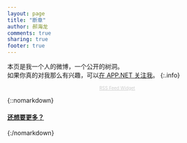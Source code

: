 ```yaml
---
layout: page
title: "断章"
author: 郝海龙
comments: true
sharing: true
footer: true
---
```


本页是我一个人的微博，一个公开的树洞。<br />
如果你真的对我那么有兴趣，可以<a href='https://alpha.app.net/hailong' class='adn-button' target='_blank' data-type='follow' data-width='295' data-height='20' data-user-id='@hailong' data-show-username='1' rel='me'>在 APP.NET 关注我</a>。
{:.info}

<!-- start feedwind code --><script type="text/javascript">document.write('<script type="text/javascript" src="' + ('https:' == document.location.protocol ? 'https://' : 'http://') + 'feed.mikle.com/js/rssmikle.js"><\/script>');</script><script type="text/javascript">(function() {var params = {rssmikle_url: "https://api.app.net/feed/rss/users/40744/posts",rssmikle_frame_width: "480",rssmikle_frame_height: "800",rssmikle_target: "_blank",rssmikle_font: "Arial, Helvetica, sans-serif",rssmikle_font_size: "16",rssmikle_border: "off",responsive: "on",rssmikle_css_url: "",text_align: "left",corner: "off",autoscroll: "off",scrolldirection: "up",scrollstep: "3",mcspeed: "20",sort: "New",rssmikle_title: "off",rssmikle_title_sentence: "",rssmikle_title_link: "",rssmikle_title_bgcolor: "#9ACD32",rssmikle_title_color: "#FFFFFF",rssmikle_title_bgimage: "",rssmikle_item_bgcolor: "#F8F8F8",rssmikle_item_bgimage: "",rssmikle_item_title_length: "250",rssmikle_item_title_color: "#666666",rssmikle_item_border_bottom: "on",rssmikle_item_description: "off",rssmikle_item_description_length: "150",rssmikle_item_description_color: "#666666",rssmikle_item_date: "on",rssmikle_timezone: "Etc/GMT+2",datetime_format: "%b %e, %Y %l:%M:%S %p",rssmikle_item_description_tag: "off",rssmikle_item_description_image_scaling: "off",rssmikle_item_podcast: "icon"};feedwind_show_widget_iframe(params);})();</script><div style="font-size:10px; text-align:center; "><a href="http://feed.mikle.com/" target="_blank" style="color:#CCCCCC;">RSS Feed Widget</a><!--Please display the above link in your web page according to Terms of Service.--></div><!-- end feedwind code -->

{::nomarkdown}
<h4><a href="https://alpha.app.net/hailong" target="_blank">还想要更多？<i class="fa fa-arrow-circle-right"></i></a></h4>
{:/nomarkdown}